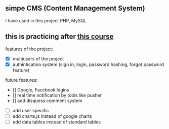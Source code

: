 ## simpe CMS (Content Management System)
I have used in this project PHP, MySQL 


## this is practicing after [this course]()

features of the project: 
- [x] multiusers of the project 
- [x] authintication system (sign in, login, password hashing, forgot password feature)

future features: 
- [] Google, Facebook logins
- [] real time notification by tools like pusher 
- [] add disquess comment system
- [ ] add user specific 
- [ ] add charts.js instead of google charts 
- [ ] add data tables instead of standard tables 